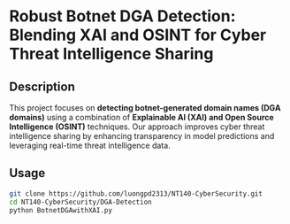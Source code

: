 # Robust Botnet DGA Detection: Blending XAI and OSINT for Cyber Threat Intelligence Sharing
## Description 
This project focuses on **detecting botnet-generated domain names (DGA domains)** using a combination of **Explainable AI (XAI) and Open Source Intelligence (OSINT)** techniques. Our approach improves cyber threat intelligence sharing by enhancing transparency in model predictions and leveraging real-time threat intelligence data.  
## Usage
```bash
git clone https://github.com/luongpd2313/NT140-CyberSecurity.git
cd NT140-CyberSecurity/DGA-Detection
python BotnetDGAwithXAI.py
```
